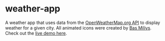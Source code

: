 # weather-app

A weather app that uses data from the [OpenWeatherMap.org API](https://home.openweathermap.org/) to display weather for a given city. All animated icons were created by [Bas Miliys](https://basmilius.github.io/weather-icons/). Check out the [live demo here](https://jacobgiordano.github.io/weather-station/).

